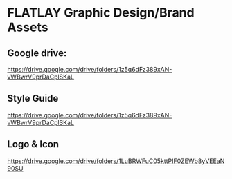 <!-- TITLE: FLATLAY Graphic Design/Brand Assets -->

# FLATLAY Graphic Design/Brand Assets

## Google drive: 
https://drive.google.com/drive/folders/1z5q6dFz389xAN-vWBwrV9prDaCplSKaL

## Style Guide
https://drive.google.com/drive/folders/1z5q6dFz389xAN-vWBwrV9prDaCplSKaL

## Logo & Icon
https://drive.google.com/drive/folders/1LuBRWFuC05kttPIF0ZEWb8yVEEaN90SU
